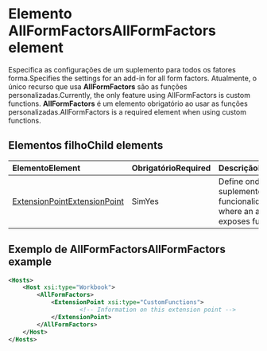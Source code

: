 # <a name="allformfactors-element"></a><span data-ttu-id="fece6-101">Elemento AllFormFactors</span><span class="sxs-lookup"><span data-stu-id="fece6-101">AllFormFactors element</span></span>

<span data-ttu-id="fece6-102">Especifica as configurações de um suplemento para todos os fatores forma.</span><span class="sxs-lookup"><span data-stu-id="fece6-102">Specifies the settings for an add-in for all form factors.</span></span> <span data-ttu-id="fece6-103">Atualmente, o único recurso que usa **AllFormFactors** são as funções personalizadas.</span><span class="sxs-lookup"><span data-stu-id="fece6-103">Currently, the only feature using AllFormFactors is custom functions.</span></span> <span data-ttu-id="fece6-104">**AllFormFactors** é um elemento obrigatório ao usar as funções personalizadas.</span><span class="sxs-lookup"><span data-stu-id="fece6-104">AllFormFactors is a required element when using custom functions.</span></span>

## <a name="child-elements"></a><span data-ttu-id="fece6-105">Elementos filho</span><span class="sxs-lookup"><span data-stu-id="fece6-105">Child elements</span></span>

|  <span data-ttu-id="fece6-106">Elemento</span><span class="sxs-lookup"><span data-stu-id="fece6-106">Element</span></span> |  <span data-ttu-id="fece6-107">Obrigatório</span><span class="sxs-lookup"><span data-stu-id="fece6-107">Required</span></span>  |  <span data-ttu-id="fece6-108">Descrição</span><span class="sxs-lookup"><span data-stu-id="fece6-108">Description</span></span>  |
|:-----|:-----|:-----|
|  [<span data-ttu-id="fece6-109">ExtensionPoint</span><span class="sxs-lookup"><span data-stu-id="fece6-109">ExtensionPoint</span></span>](extensionpoint.md) |  <span data-ttu-id="fece6-110">Sim</span><span class="sxs-lookup"><span data-stu-id="fece6-110">Yes</span></span> |  <span data-ttu-id="fece6-111">Define onde um suplemento expõe a funcionalidade.</span><span class="sxs-lookup"><span data-stu-id="fece6-111">Defines where an add-in exposes functionality.</span></span> |

## <a name="allformfactors-example"></a><span data-ttu-id="fece6-112">Exemplo de AllFormFactors</span><span class="sxs-lookup"><span data-stu-id="fece6-112">AllFormFactors example</span></span>

```xml
<Hosts>
    <Host xsi:type="Workbook">
        <AllFormFactors>
            <ExtensionPoint xsi:type="CustomFunctions">
                    <!-- Information on this extension point -->
            </ExtensionPoint>
        </AllFormFactors>
    </Host>
</Hosts>
```
